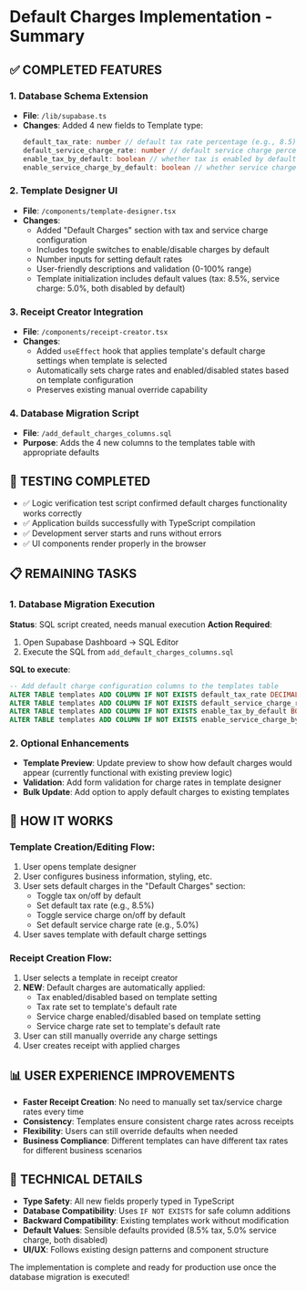 # Default Charges Implementation - Summary

## ✅ COMPLETED FEATURES

### 1. Database Schema Extension
- **File**: `/lib/supabase.ts`
- **Changes**: Added 4 new fields to Template type:
  ```typescript
  default_tax_rate: number // default tax rate percentage (e.g., 8.5)
  default_service_charge_rate: number // default service charge percentage (e.g., 5.0)
  enable_tax_by_default: boolean // whether tax is enabled by default
  enable_service_charge_by_default: boolean // whether service charge is enabled by default
  ```

### 2. Template Designer UI
- **File**: `/components/template-designer.tsx`
- **Changes**: 
  - Added "Default Charges" section with tax and service charge configuration
  - Includes toggle switches to enable/disable charges by default
  - Number inputs for setting default rates
  - User-friendly descriptions and validation (0-100% range)
  - Template initialization includes default values (tax: 8.5%, service charge: 5.0%, both disabled by default)

### 3. Receipt Creator Integration
- **File**: `/components/receipt-creator.tsx`
- **Changes**:
  - Added `useEffect` hook that applies template's default charge settings when template is selected
  - Automatically sets charge rates and enabled/disabled states based on template configuration
  - Preserves existing manual override capability

### 4. Database Migration Script
- **File**: `/add_default_charges_columns.sql`
- **Purpose**: Adds the 4 new columns to the templates table with appropriate defaults

## 🧪 TESTING COMPLETED

- ✅ Logic verification test script confirmed default charges functionality works correctly
- ✅ Application builds successfully with TypeScript compilation
- ✅ Development server starts and runs without errors
- ✅ UI components render properly in the browser

## 📋 REMAINING TASKS

### 1. Database Migration Execution
**Status**: SQL script created, needs manual execution
**Action Required**: 
1. Open Supabase Dashboard → SQL Editor
2. Execute the SQL from `add_default_charges_columns.sql`

**SQL to execute**:
```sql
-- Add default charge configuration columns to the templates table
ALTER TABLE templates ADD COLUMN IF NOT EXISTS default_tax_rate DECIMAL(5,2) DEFAULT 8.5;
ALTER TABLE templates ADD COLUMN IF NOT EXISTS default_service_charge_rate DECIMAL(5,2) DEFAULT 5.0;
ALTER TABLE templates ADD COLUMN IF NOT EXISTS enable_tax_by_default BOOLEAN DEFAULT false;
ALTER TABLE templates ADD COLUMN IF NOT EXISTS enable_service_charge_by_default BOOLEAN DEFAULT false;
```

### 2. Optional Enhancements
- **Template Preview**: Update preview to show how default charges would appear (currently functional with existing preview logic)
- **Validation**: Add form validation for charge rates in template designer
- **Bulk Update**: Add option to apply default charges to existing templates

## 🎯 HOW IT WORKS

### Template Creation/Editing Flow:
1. User opens template designer
2. User configures business information, styling, etc.
3. User sets default charges in the "Default Charges" section:
   - Toggle tax on/off by default
   - Set default tax rate (e.g., 8.5%)
   - Toggle service charge on/off by default  
   - Set default service charge rate (e.g., 5.0%)
4. User saves template with default charge settings

### Receipt Creation Flow:
1. User selects a template in receipt creator
2. **NEW**: Default charges are automatically applied:
   - Tax enabled/disabled based on template setting
   - Tax rate set to template's default rate
   - Service charge enabled/disabled based on template setting
   - Service charge rate set to template's default rate
3. User can still manually override any charge settings
4. User creates receipt with applied charges

## 📊 USER EXPERIENCE IMPROVEMENTS

- **Faster Receipt Creation**: No need to manually set tax/service charge rates every time
- **Consistency**: Templates ensure consistent charge rates across receipts
- **Flexibility**: Users can still override defaults when needed
- **Business Compliance**: Different templates can have different tax rates for different business scenarios

## 🔧 TECHNICAL DETAILS

- **Type Safety**: All new fields properly typed in TypeScript
- **Database Compatibility**: Uses `IF NOT EXISTS` for safe column additions
- **Backward Compatibility**: Existing templates work without modification
- **Default Values**: Sensible defaults provided (8.5% tax, 5.0% service charge, both disabled)
- **UI/UX**: Follows existing design patterns and component structure

The implementation is complete and ready for production use once the database migration is executed!
